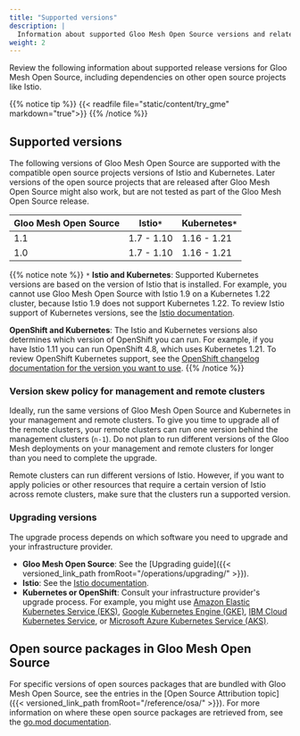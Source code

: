 ```yaml
---
title: "Supported versions"
description: | 
  Information about supported Gloo Mesh Open Source versions and related tools such as Istio.
weight: 2
---
```


Review the following information about supported release versions for Gloo Mesh Open Source, including dependencies on other open source projects like Istio.

{{% notice tip %}}
{{< readfile file="static/content/try_gme" markdown="true">}}
{{% /notice %}}

## Supported versions

The following versions of Gloo Mesh Open Source are supported with the compatible open source projects versions of Istio and Kubernetes. Later versions of the open source projects that are released after Gloo Mesh Open Source might also work, but are not tested as part of the Gloo Mesh Open Source release. 

| Gloo Mesh Open Source | Istio`*` | Kubernetes`*` |
| -------------------- | --------- | ------------- |
| 1.1 | 1.7 - 1.10 | 1.16 - 1.21 |
| 1.0 | 1.7 - 1.10 | 1.16 - 1.21 |

{{% notice note %}}
`*` **Istio and Kubernetes**: Supported Kubernetes versions are based on the version of Istio that is installed. For example, you cannot use Gloo Mesh Open Source with Istio 1.9 on a Kubernetes 1.22 cluster, because Istio 1.9 does not support Kubernetes 1.22. To review Istio support of Kubernetes versions, see the [Istio documentation](https://istio.io/latest/docs/releases/supported-releases/#support-status-of-istio-releases).

**OpenShift and Kubernetes**: The Istio and Kubernetes versions also determines which version of OpenShift you can run. For example, if you have Istio 1.11 you can run OpenShift 4.8, which uses Kubernetes 1.21. To review OpenShift Kubernetes support, see the [OpenShift changelog documentation for the version you want to use](https://docs.openshift.com/container-platform/4.8/release_notes/ocp-4-8-release-notes.html).
{{% /notice %}}

### Version skew policy for management and remote clusters

Ideally, run the same versions of Gloo Mesh Open Source and Kubernetes in your management and remote clusters. To give you time to upgrade all of the remote clusters, your remote clusters can run one version behind the management clusters (`n-1`). Do not plan to run different versions of the Gloo Mesh deployments on your management and remote clusters for longer than you need to complete the upgrade.

Remote clusters can run different versions of Istio. However, if you want to apply policies or other resources that require a certain version of Istio across remote clusters, make sure that the clusters run a supported version.

### Upgrading versions

The upgrade process depends on which software you need to upgrade and your infrastructure provider.
* **Gloo Mesh Open Source**: See the [Upgrading guide]({{< versioned_link_path fromRoot="/operations/upgrading/" >}}).
* **Istio**: See the [Istio documentation](https://istio.io/latest/docs/setup/upgrade/).
* **Kubernetes or OpenShift**: Consult your infrastructure provider's upgrade process. For example, you might use [Amazon Elastic Kubernetes Service (EKS)](https://docs.aws.amazon.com/eks/latest/userguide/update-cluster.html), [Google Kubernetes Engine (GKE)](https://cloud.google.com/kubernetes-engine/docs/concepts/cluster-upgrades), [IBM Cloud Kubernetes Service](https://cloud.ibm.com/docs/containers?topic=containers-update), or [Microsoft Azure Kubernetes Service (AKS)](https://docs.microsoft.com/en-us/azure/aks/upgrade-cluster).

## Open source packages in Gloo Mesh Open Source

For specific versions of open sources packages that are bundled with Gloo Mesh Open Source, see the entries in the [Open Source Attribution topic]({{< versioned_link_path fromRoot="/reference/osa/" >}}). For more information on where these open source packages are retrieved from, see the [go.mod documentation](https://golang.org/ref/mod#vcs-find).
